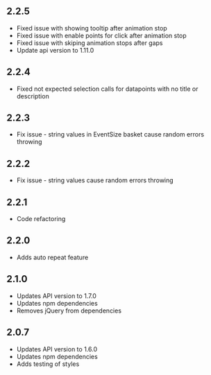 ## 2.2.5
* Fixed issue with showing tooltip after animation stop
* Fixed issue with enable points for click after animation stop
* Fixed issue with skiping animation stops after gaps
* Update api version to 1.11.0

## 2.2.4
* Fixed not expected selection calls for datapoints with no title or description

## 2.2.3
* Fix issue - string values in EventSize basket cause random errors throwing

## 2.2.2
* Fix issue - string values cause random errors throwing

## 2.2.1
* Code refactoring

## 2.2.0
* Adds auto repeat feature

## 2.1.0
* Updates API version to 1.7.0
* Updates npm dependencies
* Removes jQuery from dependencies 

## 2.0.7
* Updates API version to 1.6.0
* Updates npm dependencies
* Adds testing of styles
